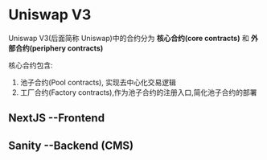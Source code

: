 # Uniswap V3

Uniswap V3(后面简称 Uniswap)中的合约分为 **核心合约(core contracts)** 和 **外部合约(periphery contracts)**

核心合约包含:

1. 池子合约(Pool contracts), 实现去中心化交易逻辑
2. 工厂合约(Factory contracts),作为池子合约的注册入口,简化池子合约的部署

## NextJS --Frontend

## Sanity --Backend (CMS)
